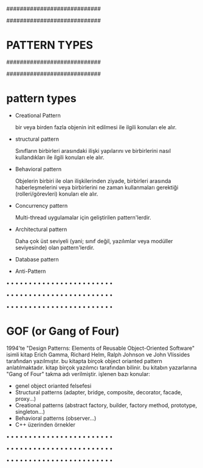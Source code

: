 
############################

############################
# PATTERN TYPES
############################

############################

# pattern types
- Creational Pattern

  bir veya birden fazla objenin init edilmesi ile ilgili konuları ele alır.

- structural pattern

  Sınıfların birbirleri arasındaki ilişki yapılarını ve birbirlerini nasıl kullandıkları ile ilgili konuları ele alır.

- Behavioral pattern

  Objelerin birbiri ile olan ilişkilerinden ziyade, birbirleri arasında haberleşmelerini veya birbirlerini ne zaman kullanmaları gerektiği (rolleri/görevleri) konuları ele alır.

- Concurrency pattern

  Multi-thread uygulamalar için geliştirilen pattern'lerdir.

- Architectural pattern

  Daha çok üst seviyeli (yani; sınıf değil, yazılımlar veya modüller seviyesinde) olan pattern'lerdir. 

- Database pattern

- Anti-Pattern

• • • • • • • • • • • • • • • • • • • • • • • •

• • • • • • • • • • • • • • • • • • • • • • • •

• • • • • • • • • • • • • • • • • • • • • • • •

# GOF (or Gang of Four)
1994'te "Design Patterns: Elements of Reusable Object-Oriented Software" isimli kitap Erich Gamma, Richard Helm, Ralph Johnson ve John Vlissides tarafından yazılmıştır. bu kitapta birçok object orianted pattern anlatılmaktadır. kitap birçok yazılımcı tarafından bilinir. bu kitabın yazarlarına "Gang of Four" takma adı verilmiştir. işlenen bazı konular:
- genel object orianted felsefesi
- Structural patterns (adapter, bridge, composite, decorator, facade, proxy...)
- Creational patterns (abstract factory, builder, factory method, prototype, singleton...)
- Behavioral patterns (observer...)
- C++ üzerinden örnekler

• • • • • • • • • • • • • • • • • • • • • • • •

• • • • • • • • • • • • • • • • • • • • • • • •

• • • • • • • • • • • • • • • • • • • • • • • •